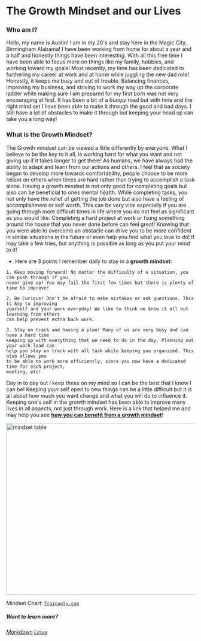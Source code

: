 # The Growth Mindset and our Lives

### Who am I?
Hello, my name is Austin! I am in my 20's and stay here in the Magic City, Birmingham Alabama! I have been working from home for about a year and a half and honestly things have been interesting. With all this free time I have been able to focus more on things like my family, hobbies, and working toward my goals! Most recently, my time has been dedicated to furthering my career at work and at home while juggling the new dad role! Honestly, it keeps me busy and out of trouble. Balancing finances, improving my business, and striving to work my way up the corporate ladder while making sure I am prepared for my first born was not very encouraging at first. It has been a bit of a _bumpy_ road but with time and the right mind set I have been able to make it through the good and bad days. I still have a lot of obstacles to make it through but keeping your head up can take you a long way!

### What is the Growth Mindset?
The Growth mindset can be viewed a little differently by everyone. What I believe to be the key to it all, is working hard for what you want and not giving up if it takes longer to get there! As humans, we have always had the ability to adapt and learn from our actions and others. I feel that as society began to develop more towards comfortability, people choose to be more reliant on others when times are hard rather than trying to accomplish a task alone. Having a growth mindset is not only good for completing goals but also can be beneficial to ones mental health. While completing tasks, you not only have the relief of getting the job done but also have a feeling of accomplishment or self worth. This can be very vital especially if you are going through more difficult times in life where you do not feel as significant as you would like. Completing a hard project at work or fixing something around the house that you never done before can feel great! Knowing that you were able to overcome an obstacle can drive you to be more confident in similar situations in the future or even help you find what you love to do! It may take a few tries, but anything is possible as long as you put your mind to it! 

- Here are 3 points I remember daily to stay in a **growth mindset**:

```
1. Keep moving forward! No matter the difficulty of a situation, you can push through if you 
never give up! You may fail the first few times but there is plenty of time to improve!

2. Be Curious! Don't be afraid to make mistakes or ask questions. This is key to improving 
yourself and your work everyday! We like to think we know it all but learning from others
can help prevent extra back work.

3. Stay on track and having a plan! Many of us are very busy and can have a hard time 
keeping up with everything that we need to do in the day. Planning out your work load can 
help you stay on track with all task while keeping you organized. This also allows you 
to be able to work more efficiently, since you now have a dedicated time for each project,
meeting, etc!

```

Day in to day out I keep these on my mind so I can be the best that I know I can be! Keeping your self open to new things can be a little difficult but it is all about how much you want change and what you will do to influence it. Keeping one's self in the growth mindset has been able to improve many lives in all aspects, not just through work. Here is a link that helped me and may help you see [**how you can benefit from a growth mindset**](https://www.atlassian.com/blog/inside-atlassian/growth-mindset)!

<img loading="lazy" class="alignnone size-full wp-image-810" src="https://i2.wp.com/trainugly.com/wp-content/uploads/2015/01/mindset-table.png?resize=1920%2C1080" alt="mindset table" width="736" height="458" srcset="https://i2.wp.com/trainugly.com/wp-content/uploads/2015/01/mindset-table.png?w=1920&amp;ssl=1 1920w, https://i2.wp.com/trainugly.com/wp-content/uploads/2015/01/mindset-table.png?resize=300%2C169&amp;ssl=1 300w, https://i2.wp.com/trainugly.com/wp-content/uploads/2015/01/mindset-table.png?resize=1024%2C576&amp;ssl=1 1024w, https://i2.wp.com/trainugly.com/wp-content/uploads/2015/01/mindset-table.png?resize=900%2C506&amp;ssl=1 900w, https://i2.wp.com/trainugly.com/wp-content/uploads/2015/01/mindset-table.png?resize=622%2C350&amp;ssl=1 622w, https://i2.wp.com/trainugly.com/wp-content/uploads/2015/01/mindset-table.png?resize=100%2C56&amp;ssl=1 100w" sizes="(max-width: 1000px) 100vw, 1000px">

Mindset Chart: [`Trainugly.com`](https://trainugly.com/mindset-makers-breakers-pt1/)

##### Want to learn more?
[*Markdown*](https://austinnich.github.io/reading-notes/markdown)
[*Linux*](https://austinnich.github.io/reading-notes/linux)
